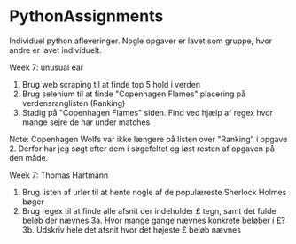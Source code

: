 # PythonAssignments
Individuel python afleveringer. Nogle opgaver er lavet som gruppe, hvor andre er lavet individuelt.

Week 7: unusual ear
  1. Brug web scraping til at finde top 5 hold i verden	
  2. Brug selenium til at finde "Copenhagen Flames" placering på verdensranglisten (Ranking)	
  3. Stadig på "Copenhagen Flames" siden. Find ved hjælp af regex hvor mange sejre de har under matches
  
  Note: Copenhagen Wolfs var ikke længere på listen over "Ranking" i opgave 2. Derfor har jeg søgt efter dem i søgefeltet og løst resten af opgaven på den måde.
 
Week 7: Thomas Hartmann
  1. Brug listen af urler til at hente nogle af de populæreste Sherlock Holmes bøger
  2. Brug regex til at finde alle afsnit der indeholder £ tegn, samt det fulde beløb der nævnes
  3a. Hvor mange gange nævnes konkrete beløber i £?
  3b. Udskriv hele det afsnit hvor det højeste £ beløb nævnes
